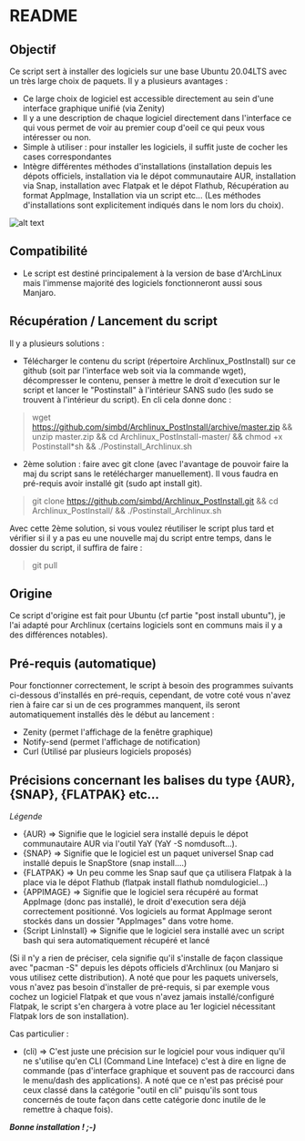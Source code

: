 # README 

## Objectif ##

Ce script sert à installer des logiciels sur une base Ubuntu 20.04LTS avec un très large choix de paquets.
Il y a plusieurs avantages :
- Ce large choix de logiciel est accessible directement au sein d'une interface graphique unifié (via Zenity)
- Il y a une description de chaque logiciel directement dans l'interface ce qui vous permet de voir au premier coup d'oeil ce qui peux vous intéresser ou non.
- Simple à utiliser : pour installer les logiciels, il suffit juste de cocher les cases correspondantes
- Intègre différentes méthodes d'installations (installation depuis les dépots officiels, installation via le dépot communautaire AUR, installation via Snap, installation avec Flatpak et le dépot Flathub, Récupération au format AppImage, Installation via un script etc...
(Les méthodes d'installations sont explicitement indiqués dans le nom lors du choix).

![alt text](https://nsa40.casimages.com/img/2020/03/03//200303032518617444.png)

## Compatibilité ##

- Le script est destiné principalement à la version de base d'ArchLinux mais l'immense majorité des logiciels fonctionneront aussi sous Manjaro.

## Récupération / Lancement du script

Il y a plusieurs solutions :

- Télécharger le contenu du script (répertoire Archlinux_PostInstall) sur ce github (soit par l'interface web soit via la commande wget), décompresser le contenu, penser à mettre le droit d'execution sur le script et lancer le "Postinstall" à l'intérieur SANS sudo (les sudo se trouvent à l'intérieur du script). En cli cela donne donc :

> wget https://github.com/simbd/Archlinux_PostInstall/archive/master.zip &&
> unzip master.zip && 
> cd Archlinux_PostInstall-master/ && chmod +x Postinstall*sh &&
> ./Postinstall_Archlinux.sh

- 2ème solution : faire avec git clone (avec l'avantage de pouvoir faire la maj du script sans le retélécharger manuellement). Il vous faudra en pré-requis avoir installé git (sudo apt install git).

> git clone https://github.com/simbd/Archlinux_PostInstall.git && cd Archlinux_PostInstall/ &&
> ./Postinstall_Archlinux.sh

Avec cette 2ème solution, si vous voulez réutiliser le script plus tard et vérifier si il y a pas eu une nouvelle maj du script entre temps, dans le dossier du script, il suffira de faire :
> git pull

## Origine

Ce script d'origine est fait pour Ubuntu (cf partie "post install ubuntu"), je l'ai adapté pour Archlinux (certains logiciels sont en communs mais il y a des différences notables).

## Pré-requis (automatique)

Pour fonctionner correctement, le script à besoin des programmes suivants ci-dessous d'installés en pré-requis, cependant, de votre coté vous n'avez rien à faire car si un de ces programmes manquent, ils seront automatiquement installés dès le début au lancement :

- Zenity (permet l'affichage de la fenêtre graphique)
- Notify-send (permet l'affichage de notification)
- Curl (Utilisé par plusieurs logiciels proposés)

## Précisions concernant les balises du type {AUR}, {SNAP}, {FLATPAK} etc...

_Légende_
- {AUR} => Signifie que le logiciel sera installé depuis le dépot communautaire AUR via l'outil YaY (YaY -S nomdusoft...).
- {SNAP} => Signifie que le logiciel est un paquet universel Snap cad installé depuis le SnapStore (snap install....)
- {FLATPAK} => Un peu comme les Snap sauf que ça utilisera Flatpak à la place via le dépot Flathub (flatpak install flathub nomdulogiciel...)
- {APPIMAGE} => Signifie que le logiciel sera récupéré au format AppImage (donc pas installé), le droit d'execution sera déjà correctement positionné. Vos logiciels au format AppImage seront stockés dans un dossier "AppImages" dans votre home.
- {Script LinInstall} => Signifie que le logiciel sera installé avec un script bash qui sera automatiquement récupéré et lancé

(Si il n'y a rien de préciser, cela signifie qu'il s'installe de façon classique avec "pacman -S" depuis les dépots officiels d'Archlinux (ou Manjaro si vous utilisez cette distribution). A noté que pour les paquets universels, vous n'avez pas besoin d'installer de pré-requis, si par exemple vous cochez un logiciel Flatpak et que vous n'avez jamais installé/configuré Flatpak, le script s'en chargera à votre place au 1er logiciel nécessitant Flatpak lors de son installation).

Cas particulier :

- (cli) => C'est juste une précision sur le logiciel pour vous indiquer qu'il ne s'utilise qu'en CLI (Command Line Inteface) c'est à dire en ligne de commande (pas d'interface graphique et souvent pas de raccourci dans le menu/dash des applications). A noté que ce n'est pas précisé pour ceux classé dans la catégorie "outil en cli" puisqu'ils sont tous concernés de toute façon dans cette catégorie donc inutile de le remettre à chaque fois).


***Bonne installation ! ;-)***
